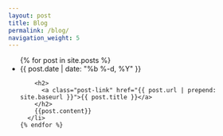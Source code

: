 ```yaml
---
layout: post
title: Blog
permalink: /blog/
navigation_weight: 5
---
```


<div class="home">

 
  <ul class="post-list">
    {% for post in site.posts %}
      <li>
        <span class="post-meta">{{ post.date | date: "%b %-d, %Y" }}</span>

        <h2>
          <a class="post-link" href="{{ post.url | prepend: site.baseurl }}">{{ post.title }}</a>
        </h2>
        {{post.content}}
      </li>
    {% endfor %}

  </ul>


</div>
